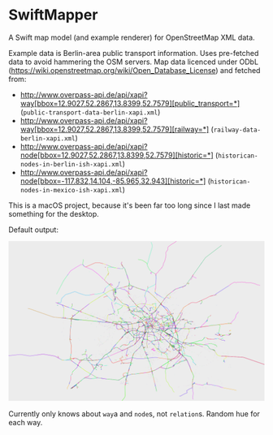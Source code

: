 # SwiftMapper

A Swift map model (and example renderer) for OpenStreetMap XML data.

Example data is Berlin-area public transport information. Uses pre-fetched data to avoid hammering the OSM servers. Map data licenced under ODbL (https://wiki.openstreetmap.org/wiki/Open_Database_License) and fetched from:

* http://www.overpass-api.de/api/xapi?way[bbox=12.9027,52.2867,13.8399,52.7579][public_transport=*] (`public-transport-data-berlin-xapi.xml`)
* http://www.overpass-api.de/api/xapi?way[bbox=12.9027,52.2867,13.8399,52.7579][railway=*] (`railway-data-berlin-xapi.xml`)
* http://www.overpass-api.de/api/xapi?node[bbox=12.9027,52.2867,13.8399,52.7579][historic=*] (`historican-nodes-in-berlin-ish-xapi.xml`)
* http://www.overpass-api.de/api/xapi?node[bbox=-117.832,14.104,-85.965,32.943][historic=*] (`historican-nodes-in-mexico-ish-xapi.xml`)

This is a macOS project, because it's been far too long since I last made something for the desktop.

Default output:

![Map preview](Berlin-public-transport-infrastructure.png?raw=true "Map preview")

Currently only knows about `way`a and `node`s, not `relation`s. Random hue for each way.
